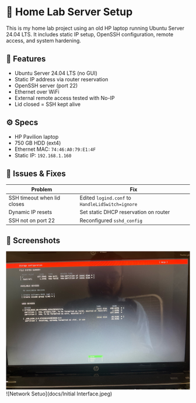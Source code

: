 # 🏡 Home Lab Server Setup

This is my home lab project using an old HP laptop running Ubuntu Server 24.04 LTS. It includes static IP setup, OpenSSH configuration, remote access, and system hardening.

## 🔧 Features

- Ubuntu Server 24.04 LTS (no GUI)
- Static IP address via router reservation
- OpenSSH server (port 22)
- Ethernet over WiFi
- External remote access tested with No-IP
- Lid closed = SSH kept alive

## ⚙️ Specs

- HP Pavilion laptop
- 750 GB HDD (ext4)
- Ethernet MAC: `74:46:A0:79:E1:4F`
- Static IP: `192.168.1.160`

## 🧪 Issues & Fixes

| Problem | Fix |
|--------|-----|
| SSH timeout when lid closes | Edited `logind.conf` to `HandleLidSwitch=ignore` |
| Dynamic IP resets | Set static DHCP reservation on router |
| SSH not on port 22 | Reconfigured `sshd_config` |

## 📸 Screenshots

![Installation](docs/installation.jpeg)
![Network Setuo](docs/Initial Interface.jpeg)
